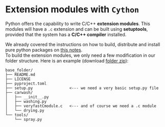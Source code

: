 # Extension modules with `Cython`

Python offers the capability to write C/C++ **extension modules**.
This modules will have a `.c` extension and can be built using **setuptools**, provided that the system has a **C/C++ compiler** installed.

We already covered the instructions on how to build, distribute and install pure python packages on [this notes](python-packaging.md).\
To build the extension modules, we only need a few modification in our folder structure.
Here is an example (download [folder zip](cython.zip)):

```
base_folder/
├── README.md
├── LICENSE
├── pyproject.toml
├── setup.py                <--- we need a very basic setup.py file
├── carwash/
│   ├── __init__.py
│   ├── washing.py
│   ├── veryfastCmodule.c   <--- and of course we need a .c module
│   └── drying.py
└── tools/
    └── spray.py
```
